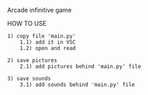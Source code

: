 Arcade infinitive game 

HOW TO USE

    1) copy file 'main.py'
        1.1) add it in VSC
        1.2) open and read
    
    2) save pictures
        2.1) add pictures behind 'main.py' file
     
    3) save sounds
        3.1) add sounds behind 'main.py' file
     

